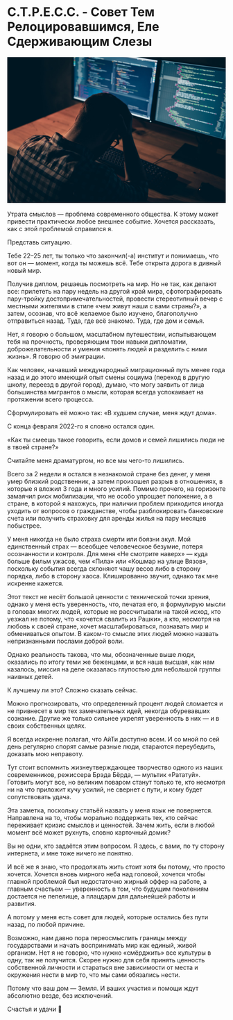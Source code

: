 # С.Т.Р.Е.С.С. - Совет Тем Релоцировавшимся, Еле Сдерживающим Слезы

![img](preview.jpg)

Утрата смыслов — проблема современного общества. К этому может привести практически любое внешнее событие. Хочется рассказать, как с этой проблемой справился я.

Представь ситуацию.

Тебе 22–25 лет, ты только что закончил(-а) институт и понимаешь, что вот он — момент, когда ты можешь всё. Тебе открыта дорога в дивный новый мир.

Получив диплом, решаешь посмотреть на мир. Но не так, как делают все: прилететь на пару недель на другой край мира, сфотографировать пару-тройку достопримечательностей, провести стереотипный вечер с местными жителями в стиле «чем живут наши с вами страны?», а затем, осознав, что всё желаемое было изучено, благополучно отправиться назад. Туда, где всё знакомо. Туда, где дом и семья.

Нет, я говорю о большом, масштабном путешествии, испытывающем тебя на прочность, проверяющим твои навыки дипломатии, доброжелательности и умения «понять людей и разделить с ними жизнь». Я говорю об эмиграции.

Как человек, начавший международный миграционный путь менее года назад и до этого имеющий опыт смены социума (переход в другую школу, переезд в другой город), думаю, что могу заявить от лица большинства мигрантов о мысли, которая всегда успокаивает на протяжении всего процесса.

Сформулировать её можно так: «В худшем случае, меня ждут дома».

С конца февраля 2022-го я словно остался один. 

«Как ты смеешь такое говорить, если домов и семей лишились люди не в твоей стране?»

Считайте меня драматургом, но все мы чего-то лишились.

Всего за 2 недели я остался в незнакомой стране без денег, у меня умер близкий родственник, а затем произошел разрыв в отношениях, в которые я вложил 3 года и много усилий. Помимо прочего, на горизонте замаячил риск мобилизации, что не особо упрощает положение, а в стране, в которой я нахожусь, при наличии проблем приходится иногда уходить от вопросов о гражданстве, чтобы разблокировать банковские счета или получить страховку для аренды жилья на пару месяцев побыстрее.

У меня никогда не было страха смерти или боязни акул. Мой единственный страх — всеобщее человеческое безумие, потеря осознанности и контроля. Для меня «Не смотрите наверх» — куда больше фильм ужасов, чем «Пила» или «Кошмар на улице Вязов», поскольку события всегда склоняют чашу весов либо в сторону порядка, либо в сторону хаоса. Клишированно звучит, однако так мне искренне кажется.

Этот текст не несёт большой ценности с технической точки зрения, однако у меня есть уверенность, что, печатая его, я формулирую мысли в головах многих людей, которые не рассчитывали на такой исход, кто уезжал не потому, что «хочется свалить из Рашки», а кто, несмотря на любовь к своей стране, хочет масштабироваться, познавать мир и обмениваться опытом. В каком-то смысле этих людей можно назвать непризнанными послами доброй воли.

Однако реальность такова, что мы, обозначенные выше люди, оказались по итогу теми же беженцами, и вся наша высшая, как нам казалось, миссия на деле оказалась глупостью для небольшой группы наивных детей.

К лучшему ли это? Сложно сказать сейчас.

Можно прогнозировать, что определенный процент людей сломается и не привнесет в мир тех замечательных идей, некогда обуревавших сознание. Другие же только сильнее укрепят уверенность в них — и в своих собственных целях.

Я всегда искренне полагал, что АйТи доступно всем. И со мной по сей день регулярно спорят самые разные люди, стараются переубедить, доказать мою неправоту.

Тут стоит вспомнить жизнеутверждающее творчество одного из наших современников, режиссера Брэда Бёрда, — мультик «Рататуй». Готовить могут все, но великим поваром станут только те, кто несмотря ни на что приложит кучу усилий, не свернет с пути, и кому будет сопутствовать удача.

Эта заметка, поскольку статьёй назвать у меня язык не повернется. Направлена на то, чтобы морально поддержать тех, кто сейчас переживает кризис смыслов и ценностей. Зачем жить, если в любой момент всё может рухнуть, словно карточный домик?

Вы не одни, кто задаётся этим вопросом. Я здесь, с вами, по ту сторону интернета, и мне тоже ничего не понятно.

И всё же я знаю, что продолжать жить стоит хотя бы потому, что просто хочется. Хочется вновь мирного неба над головой, хочется чтобы главной проблемой был недостаточно жирный оффер на работе, а главным счастьем — уверенность в том, что будущим поколениям достается не пепелище, а плацдарм для дальнейшей работы и развития.

А потому у меня есть совет для людей, которые остались без пути назад, по любой причине. 

Возможно, нам давно пора переосмыслить границы между государствами и начать воспринимать мир как единый, живой организм. Нет я не говорю, что нужно «смёрджить» все культуры в одну, так не получится. Скорее нужно для себя принять ценность собственной личности и стараться вне зависимости от места и окружения нести в мир то, что мы сами обязались нести.

Потому что ваш дом — Земля. И ваших участия и помощи ждут абсолютно везде, без исключений.

Счастья и удачи 💛
